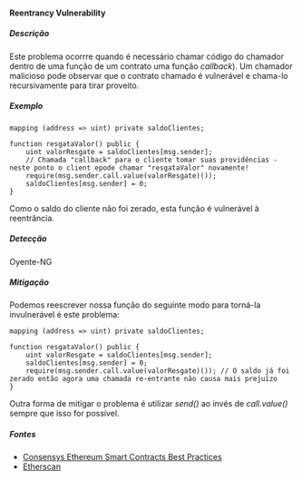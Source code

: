 #### Reentrancy Vulnerability

##### Descrição

Este problema ocorrre quando é necessário chamar código do chamador dentro de uma função de um contrato uma função _callback_). Um chamador malicioso pode observar que o contrato chamado é vulnerável e chama-lo recursivamente para tirar proveito.

##### Exemplo

```
mapping (address => uint) private saldoClientes;

function resgataValor() public {
    uint valorResgate = saldoClientes[msg.sender];
    // Chamada "callback" para o cliente tomar suas providências - neste ponto o client epode chamar "resgataValor" novamente!
    require(msg.sender.call.value(valorResgate)());
    saldoClientes[msg.sender] = 0;
}
```

Como o saldo do cliente não foi zerado, esta função é vulnerável à reentrância.

##### Detecção

Oyente-NG

##### Mitigação

Podemos reescrever nossa função do seguinte modo para torná-la invulnerável é este problema:

```
mapping (address => uint) private saldoClientes;

function resgataValor() public {
    uint valorResgate = saldoClientes[msg.sender];
    saldoClientes[msg.sender] = 0;
    require(msg.sender.call.value(valorResgate)()); // O saldo já foi zerado então agora uma chamada re-entrante não causa mais prejuízo
}
```

Outra forma de mitigar o problema é utilizar _send()_ ao invés de _call.value()_ sempre que isso for possível.

##### Fontes

* [Consensys Ethereum Smart Contracts Best Practices](https://consensys.github.io/smart-contract-best-practices)
* [Etherscan](https://etherscan.io)

